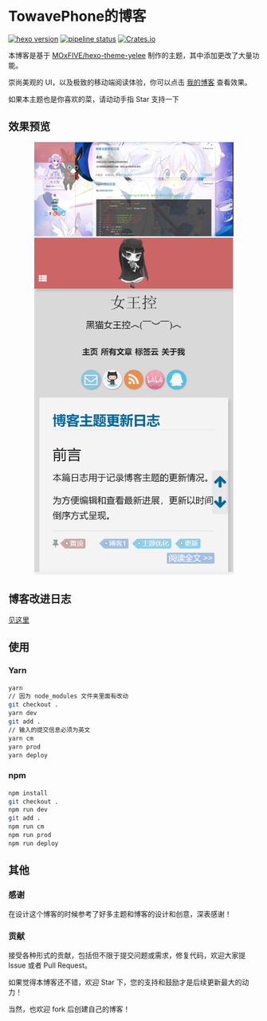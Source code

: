 # TowavePhone的博客

[![hexo version](https://img.shields.io/badge/hexo-%3E%3D%203.0-blue.svg)](http://hexo.io)
[![pipeline status](http://120.79.62.126:10080/towavephone/TowavePhoneBlog/badges/master/pipeline.svg)](http://120.79.62.126:10080/towavephone/TowavePhoneBlog/commits/master)
[![Crates.io](https://img.shields.io/crates/l/rustc-serialize.svg)]()

本博客是基于 [MOxFIVE/hexo-theme-yelee](https://github.com/MOxFIVE/hexo-theme-yelee) 制作的主题，其中添加更改了大量功能。

崇尚美观的 UI，以及极致的移动端阅读体验，你可以点击 [我的博客](http://towavephone.coding.me/) 查看效果。    

如果本主题也是你喜欢的菜，请动动手指 Star 支持一下

## 效果预览

<div align="center"><img src="./images/QQ截图20180428193728.png" width="400"/></div>

<div align="center"><img src="./images/QQ截图20180428193643.png" width="400"/></div>

## 博客改进日志

[见这里](http://towavephone.coding.me/2018/04/24/update/)     

## 使用

### Yarn

``` bash
yarn
// 因为 node_modules 文件夹里面有改动
git checkout .
yarn dev
git add .
// 输入的提交信息必须为英文
yarn cm
yarn prod
yarn deploy
```

### npm

``` bash
npm install
git checkout .
npm run dev
git add .
npm run cm
npm run prod
npm run deploy
```

## 其他

### 感谢

在设计这个博客的时候参考了好多主题和博客的设计和创意，深表感谢！

### 贡献

接受各种形式的贡献，包括但不限于提交问题或需求，修复代码，欢迎大家提 Issue 或者 Pull Request。

如果觉得本博客还不错，欢迎 Star 下，您的支持和鼓励才是后续更新最大的动力！

当然，也欢迎 fork 后创建自己的博客！

